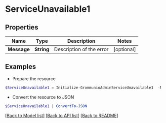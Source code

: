 # ServiceUnavailable1
## Properties

Name | Type | Description | Notes
------------ | ------------- | ------------- | -------------
**Message** | **String** | Description of the error | [optional] 

## Examples

- Prepare the resource
```powershell
$ServiceUnavailable1 = Initialize-GrommunioAdminServiceUnavailable1  -Message null
```

- Convert the resource to JSON
```powershell
$ServiceUnavailable1 | ConvertTo-JSON
```

[[Back to Model list]](../README.md#documentation-for-models) [[Back to API list]](../README.md#documentation-for-api-endpoints) [[Back to README]](../README.md)

